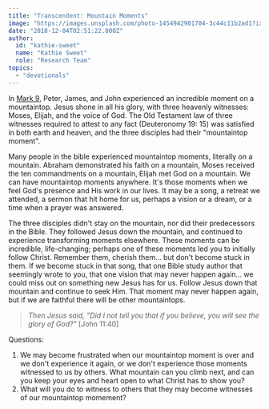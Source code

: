 ```yaml
---
title: "Transcendent: Mountain Moments"
image: "https://images.unsplash.com/photo-1454942901704-3c44c11b2ad1?ixlib=rb-1.2.1&q=85&fm=jpg&crop=entropy&cs=srgb&ixid=eyJhcHBfaWQiOjk2NjF9"
date: "2018-12-04T02:51:22.000Z"
author:
  id: "kathie-sweet"
  name: "Kathie Sweet"
  role: "Research Team"
topics:
  - "devotionals"
---
```

In [Mark 9][1], Peter, James, and John experienced an incredible moment on a mountaintop.  Jesus shone in all his glory, with three heavenly witnesses:  Moses, Elijah, and the voice of God.  The Old Testament law of three witnesses required to attest to any fact (Deuteronomy 19: 15) was satisfied in both earth and heaven, and the three disciples had their "mountaintop moment".  

Many people in the bible experienced mountaintop moments, literally on a mountain.  Abraham demonstrated his faith on a mountain, Moses received the ten commandments on a mountain, Elijah met God on a mountain.  We can have mountaintop moments anywhere.  It's those moments when we feel God's presence and His work in our lives.  It may be a song, a retreat we attended, a sermon that hit home for us, perhaps a vision or a dream, or a time when a prayer was answered.  

The three disciples didn't stay on the mountain, nor did their predecessors in the Bible.  They followed Jesus down the mountain, and continued to experience transforming moments elsewhere.  These moments can be incredible, life-changing; perhaps one of these moments led you to initially follow Christ.  Remember them, cherish them… but don't become stuck in them.  If we become stuck in that song, that one Bible study author that seemingly wrote to you, that one vision that may never happen again… we could miss out on something new Jesus has for us. Follow Jesus down that mountain and continue to seek Him.  That moment may never happen again, but if we are faithful there will be other mountaintops.   

> _Then Jesus said, "Did I not tell you that if you believe, you will see the glory of God?"_ [John 11:40]

Questions: 

1.	We may become frustrated when our mountaintop moment is over and we don't experience it again, or we don't experience those moments witnessed to us by others.  What mountain can you climb next, and can you keep your eyes and heart open to what Christ has to show you? 
2. What will you do to witness to others that they may become witnesses of our mountaintop momement? 

[1]: https://www.biblegateway.com/passage/?search=Mark9
[1]: https://www.biblegateway.com/passage/?search=John11:40
